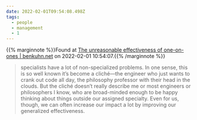 ```yaml
---
date: 2022-02-01T09:54:08.498Z
tags:
  - people
  - management
  - 1
---
```

{{% marginnote %}}Found at [The unreasonable effectiveness of one-on-ones | benkuhn.net](https://www.benkuhn.net/11/) on 2022-02-01 10:54:07.{{% /marginnote %}}

> specialists have a lot of non-specialized problems. In one sense, this is so well known it’s become a cliché—the engineer who just wants to crank out code all day, the philosophy professor with their head in the clouds. But the cliché doesn’t really describe me or most engineers or philosophers I know, who are broad-minded enough to be happy thinking about things outside our assigned specialty. Even for us, though, we can often increase our impact a lot by improving our generalized effectiveness.

